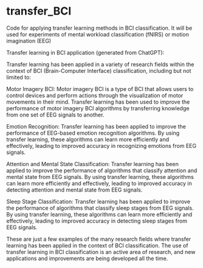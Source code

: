 # transfer_BCI
Code for applying transfer learning methods in BCI classification. It will be used for experiments of mental workload classification (fNIRS) or motion imagination (EEG)

Transfer learning in BCI application (generated from ChatGPT):

Transfer learning has been applied in a variety of research fields within the context of BCI (Brain-Computer Interface) classification, including but not limited to:

Motor Imagery BCI: Motor imagery BCI is a type of BCI that allows users to control devices and perform actions through the visualization of motor movements in their mind. Transfer learning has been used to improve the performance of motor imagery BCI algorithms by transferring knowledge from one set of EEG signals to another.

Emotion Recognition: Transfer learning has been applied to improve the performance of EEG-based emotion recognition algorithms. By using transfer learning, these algorithms can learn more efficiently and effectively, leading to improved accuracy in recognizing emotions from EEG signals.

Attention and Mental State Classification: Transfer learning has been applied to improve the performance of algorithms that classify attention and mental state from EEG signals. By using transfer learning, these algorithms can learn more efficiently and effectively, leading to improved accuracy in detecting attention and mental state from EEG signals.

Sleep Stage Classification: Transfer learning has been applied to improve the performance of algorithms that classify sleep stages from EEG signals. By using transfer learning, these algorithms can learn more efficiently and effectively, leading to improved accuracy in detecting sleep stages from EEG signals.

These are just a few examples of the many research fields where transfer learning has been applied in the context of BCI classification. The use of transfer learning in BCI classification is an active area of research, and new applications and improvements are being developed all the time.
